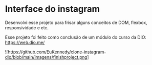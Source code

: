 # Interface do instagram

Desenvolvi esse projeto para frisar alguns conceitos de DOM, flexbox, responsividade e etc.

Esse projeto foi feito como conclusão de um módulo do curso da DIO: https://web.dio.me/

![https://github.com/EuKennedy/clone-instagram-dio/blob/main/imagens/finishproject.png]
